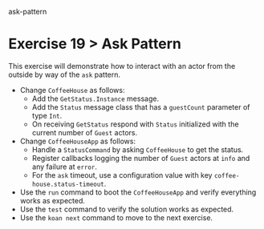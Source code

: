 ask-pattern

# Exercise 19 > Ask Pattern

This exercise will demonstrate how to interact with an actor from the outside by way of the `ask` pattern.

- Change `CoffeeHouse` as follows:
    - Add the `GetStatus.Instance` message.
    - Add the `Status` message class that has a `guestCount` parameter of type `Int`.
    - On receiving `GetStatus` respond with `Status` initialized with the current number of `Guest` actors.
- Change `CoffeeHouseApp` as follows:
    - Handle a `StatusCommand` by asking `CoffeeHouse` to get the status.
    - Register callbacks logging the number of `Guest` actors at `info` and any failure at `error`.
    - For the `ask` timeout, use a configuration value with key `coffee-house.status-timeout`.
- Use the `run` command to boot the `CoffeeHouseApp` and verify everything works as expected.
- Use the `test` command to verify the solution works as expected.
- Use the `koan next` command to move to the next exercise.
